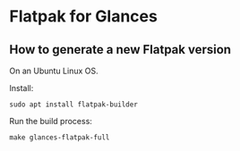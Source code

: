 # Flatpak for Glances

## How to generate a new Flatpak version

On an Ubuntu Linux OS.

Install:

    sudo apt install flatpak-builder

Run the build process:

    make glances-flatpak-full
